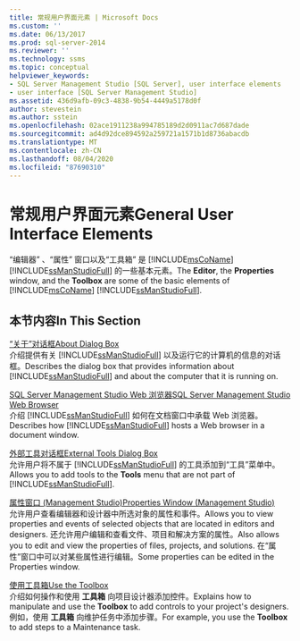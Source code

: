 ```yaml
---
title: 常规用户界面元素 | Microsoft Docs
ms.custom: ''
ms.date: 06/13/2017
ms.prod: sql-server-2014
ms.reviewer: ''
ms.technology: ssms
ms.topic: conceptual
helpviewer_keywords:
- SQL Server Management Studio [SQL Server], user interface elements
- user interface [SQL Server Management Studio]
ms.assetid: 436d9afb-09c3-4838-9b54-4449a5178d0f
author: stevestein
ms.author: sstein
ms.openlocfilehash: 02ace1911238a994785189d2d0911ac7d687dade
ms.sourcegitcommit: ad4d92dce894592a259721a1571b1d8736abacdb
ms.translationtype: MT
ms.contentlocale: zh-CN
ms.lasthandoff: 08/04/2020
ms.locfileid: "87690310"
---
```

# <a name="general-user-interface-elements"></a><span data-ttu-id="7423a-102">常规用户界面元素</span><span class="sxs-lookup"><span data-stu-id="7423a-102">General User Interface Elements</span></span>
  <span data-ttu-id="7423a-103">“编辑器”  、“属性”  窗口以及“工具箱”  是 [!INCLUDE[msCoName](../includes/msconame-md.md)] [!INCLUDE[ssManStudioFull](../includes/ssmanstudiofull-md.md)] 的一些基本元素。</span><span class="sxs-lookup"><span data-stu-id="7423a-103">The **Editor**, the **Properties** window, and the **Toolbox** are some of the basic elements of [!INCLUDE[msCoName](../includes/msconame-md.md)] [!INCLUDE[ssManStudioFull](../includes/ssmanstudiofull-md.md)].</span></span>  
  
## <a name="in-this-section"></a><span data-ttu-id="7423a-104">本节内容</span><span class="sxs-lookup"><span data-stu-id="7423a-104">In This Section</span></span>  
 [<span data-ttu-id="7423a-105">“关于”对话框</span><span class="sxs-lookup"><span data-stu-id="7423a-105">About Dialog Box</span></span>](about-dialog-box.md)  
 <span data-ttu-id="7423a-106">介绍提供有关 [!INCLUDE[ssManStudioFull](../includes/ssmanstudiofull-md.md)] 以及运行它的计算机的信息的对话框。</span><span class="sxs-lookup"><span data-stu-id="7423a-106">Describes the dialog box that provides information about [!INCLUDE[ssManStudioFull](../includes/ssmanstudiofull-md.md)] and about the computer that it is running on.</span></span>  
  
 [<span data-ttu-id="7423a-107">SQL Server Management Studio Web 浏览器</span><span class="sxs-lookup"><span data-stu-id="7423a-107">SQL Server Management Studio Web Browser</span></span>](sql-server-management-studio-web-browser.md)  
 <span data-ttu-id="7423a-108">介绍 [!INCLUDE[ssManStudioFull](../includes/ssmanstudiofull-md.md)] 如何在文档窗口中承载 Web 浏览器。</span><span class="sxs-lookup"><span data-stu-id="7423a-108">Describes how [!INCLUDE[ssManStudioFull](../includes/ssmanstudiofull-md.md)] hosts a Web browser in a document window.</span></span>  
  
 [<span data-ttu-id="7423a-109">外部工具对话框</span><span class="sxs-lookup"><span data-stu-id="7423a-109">External Tools Dialog Box</span></span>](external-tools-dialog-box.md)  
 <span data-ttu-id="7423a-110">允许用户将不属于 [!INCLUDE[ssManStudioFull](../includes/ssmanstudiofull-md.md)] 的工具添加到“工具”菜单中。</span><span class="sxs-lookup"><span data-stu-id="7423a-110">Allows you to add tools to the **Tools** menu that are not part of [!INCLUDE[ssManStudioFull](../includes/ssmanstudiofull-md.md)].</span></span>  
  
 [<span data-ttu-id="7423a-111">属性窗口 (Management Studio)</span><span class="sxs-lookup"><span data-stu-id="7423a-111">Properties Window &#40;Management Studio&#41;</span></span>](properties-window-management-studio.md)  
 <span data-ttu-id="7423a-112">允许用户查看编辑器和设计器中所选对象的属性和事件。</span><span class="sxs-lookup"><span data-stu-id="7423a-112">Allows you to view properties and events of selected objects that are located in editors and designers.</span></span> <span data-ttu-id="7423a-113">还允许用户编辑和查看文件、项目和解决方案的属性。</span><span class="sxs-lookup"><span data-stu-id="7423a-113">Also allows you to edit and view the properties of files, projects, and solutions.</span></span> <span data-ttu-id="7423a-114">在“属性”窗口中可以对某些属性进行编辑。</span><span class="sxs-lookup"><span data-stu-id="7423a-114">Some properties can be edited in the Properties window.</span></span>  
  
 [<span data-ttu-id="7423a-115">使用工具箱</span><span class="sxs-lookup"><span data-stu-id="7423a-115">Use the Toolbox</span></span>](use-the-toolbox.md)  
 <span data-ttu-id="7423a-116">介绍如何操作和使用 **工具箱** 向项目设计器添加控件。</span><span class="sxs-lookup"><span data-stu-id="7423a-116">Explains how to manipulate and use the **Toolbox** to add controls to your project's designers.</span></span> <span data-ttu-id="7423a-117">例如，使用 **工具箱** 向维护任务中添加步骤。</span><span class="sxs-lookup"><span data-stu-id="7423a-117">For example, you use the **Toolbox** to add steps to a Maintenance task.</span></span>  
  
  

